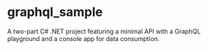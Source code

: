 # graphql_sample
A two-part C# .NET project featuring a minimal API with a GraphQL playground and a console app for data consumption.
